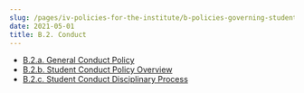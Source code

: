 ```yaml
---
slug: /pages/iv-policies-for-the-institute/b-policies-governing-student-conduct-and-student-organizations/b-conduct
date: 2021-05-01
title: B.2. Conduct
---
```

* [B.2.a. General Conduct Policy](/pages/iv-policies-for-the-institute/b-policies-governing-student-conduct-and-student-organizations/b-conduct/b-2-a-general-conduct-policy)
* [B.2.b. Student Conduct Policy Overview](/pages/iv-policies-for-the-institute/b-policies-governing-student-conduct-and-student-organizations/b-conduct/b-2-c-student-conduct-policy-overview)
* [B.2.c. Student Conduct Disciplinary Process](/pages/iv-policies-for-the-institute/b-policies-governing-student-conduct-and-student-organizations/b-conduct/b-2-d-student-conduct-disciplinary-process)
